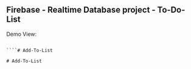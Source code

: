 ## Firebase - Realtime Database project - To-Do-List

Demo View:

```

````#   A d d - T o - L i s t  
 #   A d d - T o - L i s t  
 